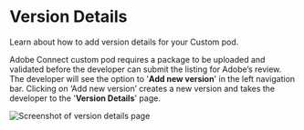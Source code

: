 # Version Details

Learn about how to add version details for your Custom pod.

Adobe Connect custom pod requires a package to be uploaded and validated before the developer can submit the listing for Adobe’s review. The developer will see the option to '**Add new version**' in the left navigation bar. Clicking on ‘Add new version’ creates a new version and takes the developer to the '**Version Details**' page.

![Screenshot of version details page](./screenshot_1.jpg)
